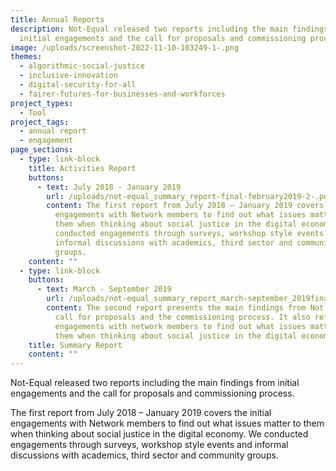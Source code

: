 ```yaml
---
title: Annual Reports
description: Not-Equal released two reports including the main findings from
  initial engagements and the call for proposals and commissioning process.
image: /uploads/screenshot-2022-11-10-103249-1-.png
themes:
  - algorithmic-social-justice
  - inclusive-innovation
  - digital-security-for-all
  - fairer-futures-for-businesses-and-workforces
project_types:
  - Tool
project_tags:
  - annual report
  - engagement
page_sections:
  - type: link-block
    title: Activities Report
    buttons:
      - text: July 2018 - January 2019
        url: /uploads/not-equal_summary_report-final-february2019-2-.pdf
        content: The first report from July 2018 – January 2019 covers the initial
          engagements with Network members to find out what issues matter to
          them when thinking about social justice in the digital economy. We
          conducted engagements through surveys, workshop style events and
          informal discussions with academics, third sector and community
          groups.
    content: ""
  - type: link-block
    buttons:
      - text: March - September 2019
        url: /uploads/not-equal_summary_report_march-september_2019final-2-.pdf
        content: The second report presents the main findings from Not Equal’s first
          call for proposals and the commissioning process. It also reflects on
          engagements with network members to find out what issues matter to
          them when thinking about social justice in the digital economy.
    title: Summary Report
    content: ""
---
```

Not-Equal released two reports including the main findings from initial engagements and the call for proposals and commissioning process.

The first report from July 2018 – January 2019 covers the initial engagements with Network members to find out what issues matter to them when thinking about social justice in the digital economy. We conducted engagements through surveys, workshop style events and informal discussions with academics, third sector and community groups.